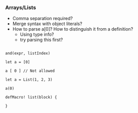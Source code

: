 ### Arrays/Lists

 - Comma separation required?
 - Merge syntax with object literals?
 - How to parse a[0]? How to distinguish it from a definition?
   - Using type info?
   - try parsing this first?
   
 
```

and(expr, listIndex)

let a = [0]

a [ 0 ] // Not allowed

let a = List(1, 2, 3)

a(0)

defMacro! list(block) {
   
}

```
